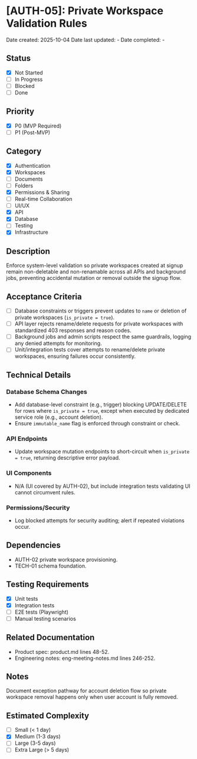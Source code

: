 # [AUTH-05]: Private Workspace Validation Rules

Date created: 2025-10-04
Date last updated: -
Date completed: -

## Status

- [x] Not Started
- [ ] In Progress
- [ ] Blocked
- [ ] Done

## Priority

- [x] P0 (MVP Required)
- [ ] P1 (Post-MVP)

## Category

- [x] Authentication
- [x] Workspaces
- [ ] Documents
- [ ] Folders
- [x] Permissions & Sharing
- [ ] Real-time Collaboration
- [ ] UI/UX
- [x] API
- [x] Database
- [ ] Testing
- [x] Infrastructure

## Description

Enforce system-level validation so private workspaces created at signup remain non-deletable and non-renamable across all APIs and background jobs, preventing accidental mutation or removal outside the signup flow.

## Acceptance Criteria

- [ ] Database constraints or triggers prevent updates to `name` or deletion of private workspaces (`is_private = true`).
- [ ] API layer rejects rename/delete requests for private workspaces with standardized 403 responses and reason codes.
- [ ] Background jobs and admin scripts respect the same guardrails, logging any denied attempts for monitoring.
- [ ] Unit/integration tests cover attempts to rename/delete private workspaces, ensuring failures occur consistently.

## Technical Details

### Database Schema Changes

- Add database-level constraint (e.g., trigger) blocking UPDATE/DELETE for rows where `is_private = true`, except when executed by dedicated service role (e.g., account deletion).
- Ensure `immutable_name` flag is enforced through constraint or check.

### API Endpoints

- Update workspace mutation endpoints to short-circuit when `is_private = true`, returning descriptive error payload.

### UI Components

- N/A (UI covered by AUTH-02), but include integration tests validating UI cannot circumvent rules.

### Permissions/Security

- Log blocked attempts for security auditing; alert if repeated violations occur.

## Dependencies

- AUTH-02 private workspace provisioning.
- TECH-01 schema foundation.

## Testing Requirements

- [x] Unit tests
- [x] Integration tests
- [ ] E2E tests (Playwright)
- [ ] Manual testing scenarios

## Related Documentation

- Product spec: product.md lines 48-52.
- Engineering notes: eng-meeting-notes.md lines 246-252.

## Notes

Document exception pathway for account deletion flow so private workspace removal happens only when user account is fully removed.

## Estimated Complexity

- [ ] Small (< 1 day)
- [x] Medium (1-3 days)
- [ ] Large (3-5 days)
- [ ] Extra Large (> 5 days)

